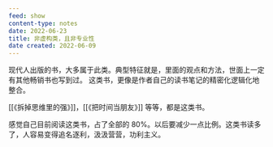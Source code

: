 ```yaml
---
feed: show
content-type: notes
date: 2022-06-23
title: 非虚构类，且非专业性
date created: 2022-06-09
---
```


现代人出版的书，大多属于此类。典型特征就是，里面的观点和方法，世面上一定有其他畅销书也写到过。
这类书，更像是作者自己的读书笔记的精密化逻辑化地整合。

[[《拆掉思维里的强》]]，[[《把时间当朋友》]] 等等，都是这类书。

感觉自己目前阅读这类书，占了全部的 80%。以后要减少一点比例。这类书读多了，人容易变得追名逐利，汲汲营营，功利主义。
